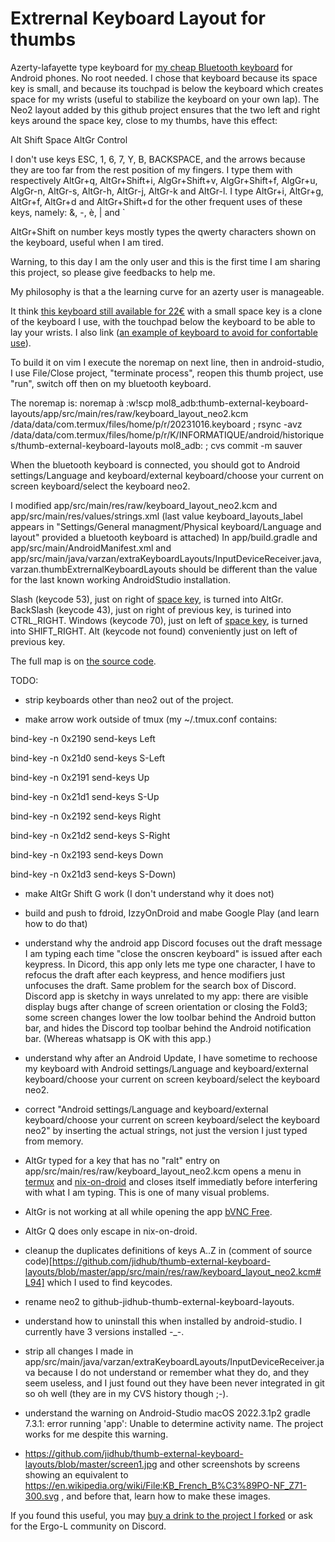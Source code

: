# Extrernal Keyboard Layout for thumbs
Azerty-lafayette type keyboard for [my cheap Bluetooth keyboard](https://www.amazon.fr/gp/product/B08C4KWB5V/ref=ppx_yo_dt_b_search_asin_title?ie=UTF8&psc=1) for Android phones. No root needed. I chose that keyboard because its space key is small, and because its touchpad is below the keyboard which creates space for my wrists (useful to stabilize the keyboard on your own lap). The Neo2 layout added by this github project ensures that the two left and right keys around the space key, close to my thumbs, have this effect:

Alt Shift Space AltGr Control

I don't use keys ESC, 1, 6, 7, Y, B, BACKSPACE, and the arrows because they are too far from the rest position of my fingers. I type them with respectively AltGr+q, AltGr+Shift+i, AlgGr+Shift+v, AlgGr+Shift+f, AlgGr+u, AlgGr-n, AltGr-s, AltGr-h, AltGr-j, AltGr-k and AltGr-l. I type AltGr+i, AltGr+g, AltGr+f, AltGr+d and AltGr+Shift+d for the other frequent uses of these keys, namely: &, -, è, | and `

AltGr+Shift on number keys mostly types the qwerty characters shown on the keyboard, useful when I am tired.

Warning, to this day I am the only user and this is the first time I am sharing this project, so please give feedbacks to help me.

My philosophy is that a the learning curve for an azerty user is manageable.

It think [this keyboard still available for 22€](https://www.amazon.fr/KIMISS-Chargeur-Ultraslim-Bluetooth-Touchpad/dp/B0C353T7J8) with a small space key is a clone of the keyboard I use, with the touchpad below the keyboard to be able to lay your wrists. I also link ([an example of keyboard to avoid for confortable use](https://www.amazon.fr/Ovegna-Q9-rechargeable-R%C3%A9tro-%C3%A9clair%C3%A9e-Raspberry)).


To build it on vim I execute the noremap on next line, then in android-studio, I use File/Close project, "terminate process", reopen this thumb project, use "run", switch off then on my bluetooth keyboard.

The noremap is: noremap à :w<bar>!scp mol8_adb:thumb-external-keyboard-layouts/app/src/main/res/raw/keyboard_layout_neo2.kcm /data/data/com.termux/files/home/p/r/20231016.keyboard ; rsync -avz /data/data/com.termux/files/home/p/r/K/INFORMATIQUE/android/historiques/thumb-external-keyboard-layouts mol8_adb: ; cvs commit -m sauver<c-m> 

When the bluetooth keyboard is connected, you should got to Android settings/Language and keyboard/external keyboard/choose your current on screen keyboard/select the keyboard neo2.

I modified app/src/main/res/raw/keyboard_layout_neo2.kcm and app/src/main/res/values/strings.xml (last value keyboard_layouts_label appears in "Settings/General managment/Physical keyboard/Language and layout" provided a bluetooth keyboard is attached) In app/build.gradle and app/src/main/AndroidManifest.xml and app/src/main/java/varzan/extraKeyboardLayouts/InputDeviceReceiver.java, varzan.thumbExtrernalKeyboardLayouts should be different than the value for the last known working AndroidStudio installation.

Slash (keycode 53), just on right of [space key](https://www.amazon.fr/gp/product/B08C4KWB5V/ref=ppx_yo_dt_b_search_asin_title?ie=UTF8&psc=1), is turned into AltGr.
BackSlash (keycode 43), just on right of previous key, is turined into CTRL_RIGHT.
Windows (keycode 70), just on left of [space key](https://www.amazon.fr/gp/product/B08C4KWB5V/ref=ppx_yo_dt_b_search_asin_title?ie=UTF8&psc=1), is turned into SHIFT_RIGHT.
Alt (keycode not found) conveniently just on left of previous key.

The full map is on [the source code](https://github.com/jidhub/thumb-external-keyboard-layouts/blob/master/app/src/main/res/raw/keyboard_layout_neo2.kcm#L159).

TODO:

- strip keyboards other than neo2 out of the project.

- make arrow work outside of tmux (my ~/.tmux.conf contains:

bind-key -n 0x2190 send-keys Left

bind-key -n 0x21d0 send-keys S-Left

bind-key -n 0x2191 send-keys Up

bind-key -n 0x21d1 send-keys S-Up

bind-key -n 0x2192 send-keys Right

bind-key -n 0x21d2 send-keys S-Right

bind-key -n 0x2193 send-keys Down

bind-key -n 0x21d3 send-keys S-Down)

- make AltGr Shift G work (I don't understand why it does not)

- build and push to fdroid, IzzyOnDroid and mabe Google Play (and learn how to do that)

- understand why the android app Discord focuses out the draft message I am typing each time "close the onscren keyboard" is issued after each keypress. In Dicord, this app only lets me type one character, I have to refocus the draft after each keypress, and hence modifiers just unfocuses the draft. Same problem for the search box of Discord. Discord app is sketchy in ways unrelated to my app: there are visible display bugs after change of screen orientation or closing the Fold3; some screen changes lower the low toolbar behind the Android button bar, and hides the Discord top toolbar behind the Android notification bar. (Whereas whatsapp is OK with this app.)

- understand why after an Android Update, I have sometime to rechoose my keyboard with Android settings/Language and keyboard/external keyboard/choose your current on screen keyboard/select the keyboard neo2.

- correct "Android settings/Language and keyboard/external keyboard/choose your current on screen keyboard/select the keyboard neo2" by inserting the actual strings, not just the version I just typed from memory.

- AltGr typed for a key that has no "ralt" entry on app/src/main/res/raw/keyboard_layout_neo2.kcm opens a menu in [termux](https://f-droid.org/en/packages/com.termux/) and [nix-on-droid](https://f-droid.org/en/packages/com.termux.nix/) and closes itself immediatly before interfering with what I am typing. This is one of many visual problems.

- AltGr is not working at all while opening the app [bVNC Free](https://play.google.com/store/apps/details?id=com.iiordanov.freebVNC&hl=en&gl=US).

- AltGr Q does only escape in nix-on-droid.

- cleanup the duplicates definitions of keys A..Z in (comment of source code)[https://github.com/jidhub/thumb-external-keyboard-layouts/blob/master/app/src/main/res/raw/keyboard_layout_neo2.kcm#L94] which I used to find keycodes.

- rename neo2 to github-jidhub-thumb-external-keyboard-layouts.

- understand how to uninstall this when installed by android-studio. I currently have 3 versions installed -_-.

- strip all changes I made in app/src/main/java/varzan/extraKeyboardLayouts/InputDeviceReceiver.java because I do not understand or remember what they do, and they seem useless, and I just found out they have been never integrated in git so oh well (they are in my CVS history though ;-).

- understand the warning on Android-Studio macOS 2022.3.1p2 gradle 7.3.1: error running 'app': Unable to determine activity name. The project works for me despite this warning.

- https://github.com/jidhub/thumb-external-keyboard-layouts/blob/master/screen1.jpg and other screenshots by screens showing an equivalent to https://en.wikipedia.org/wiki/File:KB_French_B%C3%89PO-NF_Z71-300.svg , and before that, learn how to make these images.

If you found this useful, you may [buy a drink to the project I forked](https://paypal.me/CalinDarie?locale.x=en_US) or ask for the Ergo-L community on Discord.
